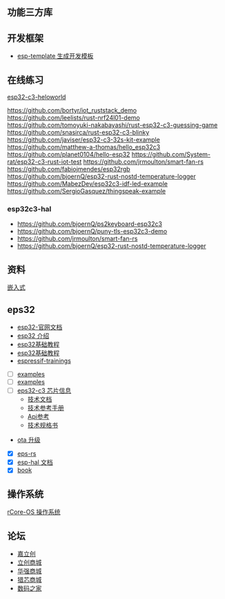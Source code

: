 ## 功能三方库

## 开发框架

- [esp-template 生成开发模板](./esp-template.md)

## 在线练习

[esp32-c3-heloworld](https://wokwi.com/projects/3254846992595031880)

https://github.com/bortyr/iot_ruststack_demo
https://github.com/leelists/rust-nrf24l01-demo
https://github.com/tomoyuki-nakabayashi/rust-esp32-c3-guessing-game
https://github.com/snasirca/rust-esp32-c3-blinky
https://github.com/javiser/esp32-c3-32s-kit-example
https://github.com/matthew-a-thomas/hello_esp32c3
https://github.com/planet0104/hello-esp32
https://github.com/System-rat/esp32-c3-rust-iot-test
https://github.com/jrmoulton/smart-fan-rs
https://github.com/fabiojmendes/esp32rgb
https://github.com/bjoernQ/esp32-rust-nostd-temperature-logger
https://github.com/MabezDev/esp32c3-idf-led-example
https://github.com/SergioGasquez/thingspeak-example

### esp32c3-hal
- https://github.com/bjoernQ/ps2keyboard-esp32c3
- https://github.com/bjoernQ/puny-tls-esp32c3-demo
- https://github.com/jrmoulton/smart-fan-rs
- https://github.com/bjoernQ/esp32-rust-nostd-temperature-logger


## 资料

[嵌入式](https://www.rust-lang.org/zh-CN/what/embedded)

## eps32

- [esp32-官网文档](https://docs.espressif.com/projects/esp-idf/en/latest/esp32c3/api-reference/peripherals/spi_master.html)
- [esp32 介绍](https://zhuanlan.zhihu.com/p/535230399?utm_id=0)
- [esp32基础教程](https://www.it610.com/article/1445532535370067968.htm)
- [esp32基础教程](https://blog.csdn.net/zhusongziye?type=blog)
- [espressif-trainings](https://github.com/ferrous-systems/espressif-trainings)
- [ ] [examples](https://github.com/esp-rs/esp-hal/tree/main/esp32c3-hal/examples)
- [ ] [examples](https://github.com/esp-rs/esp-hal-examples)
- [ ] [eps32-c3 芯片信息](https://www.espressif.com.cn/zh-hans/products/socs/esp32-c3)
  - [技术文档](https://www.espressif.com.cn/zh-hans/support/documents/technical-documents)
  - [技术参考手册](https://www.espressif.com.cn/sites/default/files/documentation/esp32-c3_technical_reference_manual_cn.pdf)
  - [Api参考](https://docs.espressif.com/projects/esp-idf/zh_CN/latest/esp32c3/api-reference/index.html)
  - [技术规格书](https://www.espressif.com.cn/sites/default/files/documentation/esp32-c3_datasheet_cn.pdf)
- [ota 升级](https://github.com/bjoernQ/esp32c3-ota-experiment)
- [x] [eps-rs](https://github.com/esp-rs)
- [x] [esp-hal 文档](https://github.com/bjoernQ/esp-hal-get-started)
- [x] [book](https://esp-rs.github.io/book/)

## 操作系统

[rCore-OS 操作系统](https://rcore-os.cn)

## 论坛
- [嘉立创](https://www.jlc.com/)
- [立创商城](https://www.szlcsc.com/)
- [华强商城](https://www.hqbuy.com/)
- [猎芯商城](https://www.ichunt.com/)
- [数码之家](https://www.mydigit.cn/)
